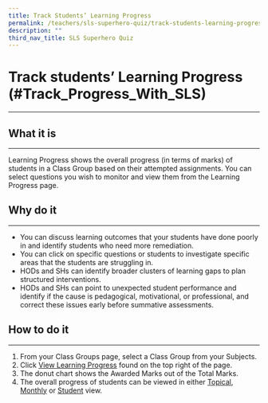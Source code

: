 ```yaml
---
title: Track Students’ Learning Progress
permalink: /teachers/sls-superhero-quiz/track-students-learning-progress/
description: ""
third_nav_title: SLS Superhero Quiz
---
```

<h1 class="page-title">Track students’ Learning Progress (#Track_Progress_With_SLS)</h1>
<hr>

  <h2>What it is</h2>
  <hr>
  <p>Learning Progress shows the overall progress (in terms of marks) of students in a Class Group based on their attempted assignments. You can select questions you wish to monitor and view them from the Learning Progress page.</p>
  
  <h2>Why do it</h2>
  <hr>
  <ul>
    <li>You can discuss learning outcomes that your students have done poorly in and identify students who need more remediation.</li>
    <li>You can click on specific questions or students to investigate specific areas that the students are struggling in.</li>
    <li>HODs and SHs can identify broader clusters of learning gaps to plan structured interventions.</li>
    <li>HODs and SHs can point to unexpected student performance and identify if the cause is pedagogical, motivational, or professional, and correct these issues early before summative assessments.</li>
  </ul>
  
  <h2>How to do it</h2>
  <hr>
  <ol>
    <li>From your Class Groups page, select a Class Group from your Subjects.</li>
    <li>Click <a target="_blank" href="https://www.learning.moe.edu.sg/sls/teachers/user-guide/vle/teacher/LearningProgress/About.html">View Learning Progress</a> found on the top right of the page.</li>
    <li>The donut chart shows the Awarded Marks out of the Total Marks.</li>
    <li>The overall progress of students can be viewed in either
      <a target="_blank" href="https://www.learning.moe.edu.sg/sls/teachers/user-guide/vle/teacher/LearningProgress/ViewbyTopic.html">Topical</a>,
      <a target="_blank" href="https://www.learning.moe.edu.sg/sls/teachers/user-guide/vle/teacher/LearningProgress/ViewbyMonth.html">Monthly</a> or
      <a target="_blank" href="https://www.learning.moe.edu.sg/sls/teachers/user-guide/vle/teacher/LearningProgress/ViewbyStudent.html">Student</a> view.
    </li>
  </ol>

